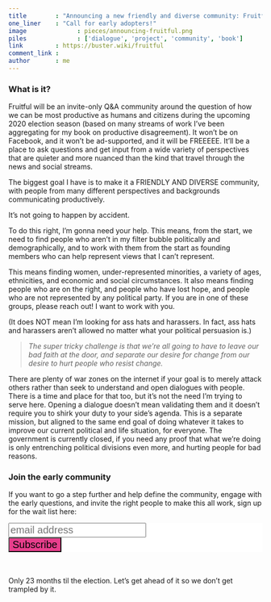 ```yaml
---
title        : "Announcing a new friendly and diverse community: Fruitful"
one_liner    : "Call for early adopters!"
image			   : pieces/announcing-fruitful.png
piles			   : ['dialogue', 'project', 'community', 'book']
link         : https://buster.wiki/fruitful
comment_link : 
author       : me
---
```


### What is it?

Fruitful will be an invite-only Q&A community around the question of how we can be most productive as humans and citizens during the upcoming 2020 election season (based on many streams of work I’ve been aggregating for my book on productive disagreement). It won’t be on Facebook, and it won’t be ad-supported, and it will be FREEEEE. It’ll be a place to ask questions and get input from a wide variety of perspectives that are quieter and more nuanced than the kind that travel through the news and social streams.

The biggest goal I have is to make it a FRIENDLY AND DIVERSE community, with people from many different perspectives and backgrounds communicating productively.

It’s not going to happen by accident.

To do this right, I’m gonna need your help. This means, from the start, we need to find people who aren’t in my filter bubble politically and demographically, and to work with them from the start as founding members who can help represent views that I can’t represent.

This means finding women, under-represented minorities, a variety of ages, ethnicities, and economic and social circumstances. It also means finding people who are on the right, and people who have lost hope, and people who are not represented by any political party. If you are in one of these groups, please reach out! I want to work with you.

(It does NOT mean I’m looking for ass hats and harassers. In fact, ass hats and harassers aren’t allowed no matter what your political persuasion is.)

> *The super tricky challenge is that we’re all going to have to leave our bad faith at the door, and separate our desire for change from our desire to hurt people who resist change.*

There are plenty of war zones on the internet if your goal is to merely attack others rather than seek to understand and open dialogues with people. There is a time and place for that too, but it’s not the need I’m trying to serve here. Opening a dialogue doesn’t mean validating them and it doesn’t require you to shirk your duty to your side’s agenda. This is a separate mission, but aligned to the same end goal of doing whatever it takes to improve our current political and life situation, for everyone. The government is currently closed, if you need any proof that what we’re doing is only entrenching political divisions even more, and hurting people for bad reasons.

### Join the early community

If you want to go a step further and help define the community, engage with the early questions, and invite the right people to make this all work, sign up for the wait list here:

<link href="//cdn-images.mailchimp.com/embedcode/horizontal-slim-10_7.css" rel="stylesheet" type="text/css">
<style type="text/css">
	#mc_embed_signup{background:#fff; clear:left; font:14px Helvetica,Arial,sans-serif; width:100%;}
	/* Add your own Mailchimp form style overrides in your site stylesheet or in this style block.
	   We recommend moving this block and the preceding CSS link to the HEAD of your HTML file. */
</style>
<div id="mc_embed_signup">
<form action="https://wiki.us2.list-manage.com/subscribe/post?u=b802d7b76df178f4d6451a78e&amp;id=d56f113b9f" method="post" id="mc-embedded-subscribe-form" name="mc-embedded-subscribe-form" class="validate" style="text-align: left; margin-top: 0; padding-top: 0; margin-bottom: 2em; font-size: 24px;" target="_blank" novalidate>
<div id="mc_embed_signup_scroll">	
<input type="email" value="" name="EMAIL" class="email" style="font-size: 20px;" id="mce-EMAIL" placeholder="email address" required>
<!-- real people should not fill this in and expect good things - do not remove this or risk form bot signups-->
<div style="position: absolute; left: -5000px;" aria-hidden="true"><input type="text" name="b_b802d7b76df178f4d6451a78e_d56f113b9f" tabindex="-1" value=""></div>
<div class="clear"><input type="submit" value="Subscribe" name="subscribe" id="mc-embedded-subscribe" class="button" style="font-size: 20px; background-color: #e83e8c"></div>
</div>
</form>
</div>

Only 23 months til the election. Let’s get ahead of it so we don’t get trampled by it.
